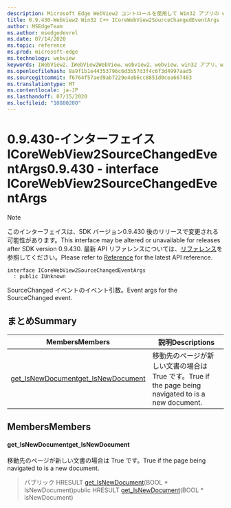 ```yaml
---
description: Microsoft Edge WebView2 コントロールを使用して Win32 アプリの web コンテンツをホストする
title: 0.9.430-WebView2 Win32 C++ ICoreWebView2SourceChangedEventArgs
author: MSEdgeTeam
ms.author: msedgedevrel
ms.date: 07/14/2020
ms.topic: reference
ms.prod: microsoft-edge
ms.technology: webview
keywords: IWebView2、IWebView2WebView、webview2、webview、win32 アプリ、win32、edge、ICoreWebView2、ICoreWebView2Host、browser control、edge html
ms.openlocfilehash: 8a9f1b1e44353796c6d3b57d3f4c6f3d4997aad5
ms.sourcegitcommit: f6764f57aed9ab7229e4eb6cc8851d0cea667403
ms.translationtype: MT
ms.contentlocale: ja-JP
ms.lasthandoff: 07/15/2020
ms.locfileid: "10880200"
---
```

# <span data-ttu-id="c7927-104">0.9.430-インターフェイス ICoreWebView2SourceChangedEventArgs</span><span class="sxs-lookup"><span data-stu-id="c7927-104">0.9.430 - interface ICoreWebView2SourceChangedEventArgs</span></span> 

> [!NOTE]
> <span data-ttu-id="c7927-105">このインターフェイスは、SDK バージョン0.9.430 後のリリースで変更される可能性があります。</span><span class="sxs-lookup"><span data-stu-id="c7927-105">This interface may be altered or unavailable for releases after SDK version 0.9.430.</span></span> <span data-ttu-id="c7927-106">最新 API リファレンスについては、[リファレンス](../../../webview2-api-reference.md)を参照してください。</span><span class="sxs-lookup"><span data-stu-id="c7927-106">Please refer to [Reference](../../../webview2-api-reference.md) for the latest API reference.</span></span>

```
interface ICoreWebView2SourceChangedEventArgs
  : public IUnknown
```

<span data-ttu-id="c7927-107">SourceChanged イベントのイベント引数。</span><span class="sxs-lookup"><span data-stu-id="c7927-107">Event args for the SourceChanged event.</span></span>

## <span data-ttu-id="c7927-108">まとめ</span><span class="sxs-lookup"><span data-stu-id="c7927-108">Summary</span></span>

 <span data-ttu-id="c7927-109">Members</span><span class="sxs-lookup"><span data-stu-id="c7927-109">Members</span></span>                        | <span data-ttu-id="c7927-110">説明</span><span class="sxs-lookup"><span data-stu-id="c7927-110">Descriptions</span></span>
--------------------------------|---------------------------------------------
[<span data-ttu-id="c7927-111">get_IsNewDocument</span><span class="sxs-lookup"><span data-stu-id="c7927-111">get_IsNewDocument</span></span>](#get_isnewdocument) | <span data-ttu-id="c7927-112">移動先のページが新しい文書の場合は True です。</span><span class="sxs-lookup"><span data-stu-id="c7927-112">True if the page being navigated to is a new document.</span></span>

## <span data-ttu-id="c7927-113">Members</span><span class="sxs-lookup"><span data-stu-id="c7927-113">Members</span></span>

#### <span data-ttu-id="c7927-114">get_IsNewDocument</span><span class="sxs-lookup"><span data-stu-id="c7927-114">get_IsNewDocument</span></span> 

<span data-ttu-id="c7927-115">移動先のページが新しい文書の場合は True です。</span><span class="sxs-lookup"><span data-stu-id="c7927-115">True if the page being navigated to is a new document.</span></span>

> <span data-ttu-id="c7927-116">パブリック HRESULT [get_IsNewDocument](#get_isnewdocument)(BOOL \* IsNewDocument)</span><span class="sxs-lookup"><span data-stu-id="c7927-116">public HRESULT [get_IsNewDocument](#get_isnewdocument)(BOOL \* isNewDocument)</span></span>

